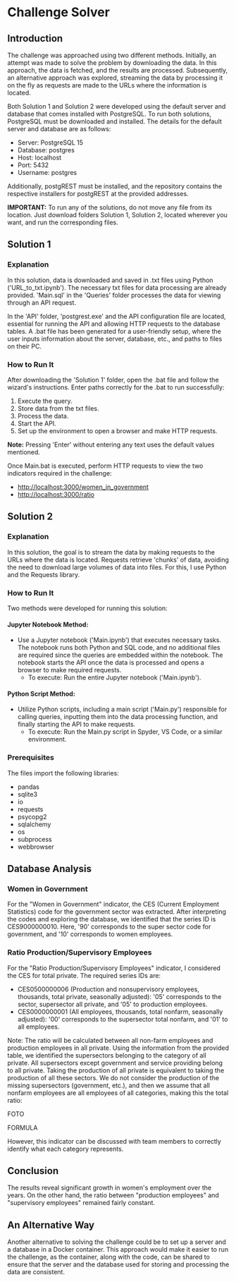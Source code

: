# Challenge Solver

## Introduction

The challenge was approached using two different methods. Initially, an attempt was made to solve the problem by downloading the data. In this approach, the data is fetched, and the results are processed. Subsequently, an alternative approach was explored, streaming the data by processing it on the fly as requests are made to the URLs where the information is located.

Both Solution 1 and Solution 2 were developed using the default server and database that comes installed with PostgreSQL. To run both solutions, PostgreSQL must be downloaded and installed. The details for the default server and database are as follows:

- Server: PostgreSQL 15
- Database: postgres
- Host: localhost
- Port: 5432
- Username: postgres

Additionally, postgREST must be installed, and the repository contains the respective installers for postgREST at the provided addresses.

**IMPORTANT:** To run any of the solutions, do not move any file from its location. Just download folders Solution 1, Solution 2, located wherever you want, and run the corresponding files.

## Solution 1

### Explanation

In this solution, data is downloaded and saved in .txt files using Python ('URL_to_txt.ipynb'). The necessary txt files for data processing are already provided. 'Main.sql' in the 'Queries' folder processes the data for viewing through an API request.

In the 'API' folder, 'postgrest.exe' and the API configuration file are located, essential for running the API and allowing HTTP requests to the database tables. A .bat file has been generated for a user-friendly setup, where the user inputs information about the server, database, etc., and paths to files on their PC.

### How to Run It

After downloading the 'Solution 1' folder, open the .bat file and follow the wizard's instructions. Enter paths correctly for the .bat to run successfully:

1. Execute the query.
2. Store data from the txt files.
3. Process the data.
4. Start the API.
5. Set up the environment to open a browser and make HTTP requests.

**Note:** Pressing 'Enter' without entering any text uses the default values mentioned.

Once Main.bat is executed, perform HTTP requests to view the two indicators required in the challenge:

- [http://localhost:3000/women_in_government](http://localhost:3000/women_in_government)
- [http://localhost:3000/ratio](http://localhost:3000/ratio)

## Solution 2

### Explanation

In this solution, the goal is to stream the data by making requests to the URLs where the data is located. Requests retrieve 'chunks' of data, avoiding the need to download large volumes of data into files. For this, I use Python and the Requests library.

### How to Run It

Two methods were developed for running this solution:

#### Jupyter Notebook Method:

- Use a Jupyter notebook ('Main.ipynb') that executes necessary tasks. The notebook runs both Python and SQL code, and no additional files are required since the queries are embedded within the notebook. The notebook starts the API once the data is processed and opens a browser to make required requests.
  - To execute: Run the entire Jupyter notebook ('Main.ipynb').

#### Python Script Method:

- Utilize Python scripts, including a main script ('Main.py') responsible for calling queries, inputting them into the data processing function, and finally starting the API to make requests.
  - To execute: Run the Main.py script in Spyder, VS Code, or a similar environment.

### Prerequisites

The files import the following libraries:

- pandas
- sqlite3
- io
- requests
- psycopg2
- sqlalchemy
- os
- subprocess
- webbrowser

## Database Analysis

### Women in Government

For the "Women in Government" indicator, the CES (Current Employment Statistics) code for the government sector was extracted. After interpreting the codes and exploring the database, we identified that the series ID is CES9000000010. Here, '90' corresponds to the super sector code for government, and '10' corresponds to women employees.

### Ratio Production/Supervisory Employees

For the "Ratio Production/Supervisory Employees" indicator, I considered the CES for total private. The required series IDs are:

- CES0500000006 (Production and nonsupervisory employees, thousands, total private, seasonally adjusted): '05' corresponds to the sector, supersector all private, and '05' to production employees.
- CES0000000001 (All employees, thousands, total nonfarm, seasonally adjusted): '00' corresponds to the supersector total nonfarm, and '01' to all employees.

Note: The ratio will be calculated between all non-farm employees and production employees in all private. Using the information from the provided table, we identified the supersectors belonging to the category of all private. All supersectors except government and service providing belong to all private. Taking the production of all private is equivalent to taking the production of all these sectors. We do not consider the production of the missing supersectors (government, etc.), and then we assume that all nonfarm employees are all employees of all categories, making this the total ratio:

FOTO

FORMULA

However, this indicator can be discussed with team members to correctly identify what each category represents.

## Conclusion

The results reveal significant growth in women's employment over the years. On the other hand, the ratio between "production employees" and "supervisory employees" remained fairly constant.

## An Alternative Way

Another alternative to solving the challenge could be to set up a server and a database in a Docker container. This approach would make it easier to run the challenge, as the container, along with the code, can be shared to ensure that the server and the database used for storing and processing the data are consistent.
